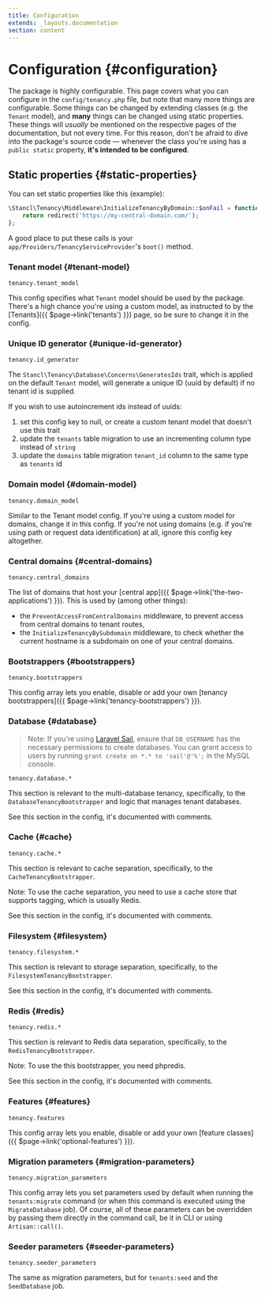 ```yaml
---
title: Configuration
extends: _layouts.documentation
section: content
---
```


# Configuration  {#configuration}

The package is highly configurable. This page covers what you can configure in the `config/tenancy.php` file, but note that many more things are configurable. Some things can be changed by extending classes (e.g. the `Tenant` model), and **many** things can be changed using static properties. These things will *usually* be mentioned on the respective pages of the documentation, but not every time. For this reason, don't be afraid to dive into the package's source code — whenever the class you're using has a `public static` property, **it's intended to be configured**.

## Static properties {#static-properties}

You can set static properties like this (example):

```php
\Stancl\Tenancy\Middleware\InitializeTenancyByDomain::$onFail = function () {
    return redirect('https://my-central-domain.com/');
};
```

A good place to put these calls is your `app/Providers/TenancyServiceProvider`'s `boot()` method.

### Tenant model {#tenant-model}

`tenancy.tenant_model`

This config specifies what `Tenant` model should be used by the package. There's a high chance you're using a custom model, as instructed to by the [Tenants]({{ $page->link('tenants') }}) page, so be sure to change it in the config.

### Unique ID generator {#unique-id-generator}

`tenancy.id_generator`

The `Stancl\Tenancy\Database\Concerns\GeneratesIds` trait, which is applied on the default `Tenant` model, will generate a unique ID (uuid by default) if no tenant id is supplied.

If you wish to use autoincrement ids instead of uuids:

1. set this config key to null, or create a custom tenant model that doesn't use this trait
2. update the `tenants` table migration to use an incrementing column type instead of `string`
3. update the `domains` table migration `tenant_id` column to the same type as `tenants` id

### Domain model {#domain-model}

`tenancy.domain_model`

Similar to the Tenant model config. If you're using a custom model for domains, change it in this config. If you're not using domains (e.g. if you're using path or request data identification) at all, ignore this config key altogether.

### Central domains {#central-domains}

`tenancy.central_domains`

The list of domains that host your [central app]({{ $page->link('the-two-applications') }}). This is used by (among other things):

- the `PreventAccessFromCentralDomains` middleware, to prevent access from central domains to tenant routes,
- the `InitializeTenancyBySubdomain` middleware, to check whether the current hostname is a subdomain on one of your central domains.

### Bootstrappers {#bootstrappers}

`tenancy.bootstrappers`

This config array lets you enable, disable or add your own [tenancy bootstrappers]({{ $page->link('tenancy-bootstrappers') }}).

### Database {#database}
> Note: If you're using [Laravel Sail](https://laravel.com/docs/9.x/sail), ensure that `DB_USERNAME` has the necessary permissions to create databases. You can grant access to users by running `grant create on *.* to 'sail'@'%';` in the MySQL console.

`tenancy.database.*`

This section is relevant to the multi-database tenancy, specifically, to the `DatabaseTenancyBootstrapper` and logic that manages tenant databases.

See this section in the config, it's documented with comments.

### Cache {#cache}

`tenancy.cache.*`

This section is relevant to cache separation, specifically, to the `CacheTenancyBootstrapper`.

Note: To use the cache separation, you need to use a cache store that supports tagging, which is usually Redis.

See this section in the config, it's documented with comments.

### Filesystem {#filesystem}

`tenancy.filesystem.*`

This section is relevant to storage separation, specifically, to the `FilesystemTenancyBootstrapper`.

See this section in the config, it's documented with comments.

### Redis {#redis}

`tenancy.redis.*`

This section is relevant to Redis data separation, specifically, to the `RedisTenancyBootstrapper`.

Note: To use the this bootstrapper, you need phpredis.

See this section in the config, it's documented with comments.

### Features {#features}

`tenancy.features`

This config array lets you enable, disable or add your own [feature classes]({{ $page->link('optional-features') }}).

### Migration parameters {#migration-parameters}

`tenancy.migration_parameters`

This config array lets you set parameters used by default when running the `tenants:migrate` command (or when this command is executed using the `MigrateDatabase` job). Of course, all of these parameters can be overridden by passing them directly in the command call, be it in CLI or using `Artisan::call()`.

### Seeder parameters {#seeder-parameters}

`tenancy.seeder_parameters`

The same as migration parameters, but for `tenants:seed` and the `SeedDatabase` job.
